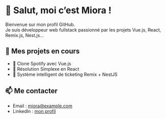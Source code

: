 # 👋 Salut, moi c’est Miora !

Bienvenue sur mon profil GitHub.  
Je suis développeur web fullstack passionné par les projets Vue.js, React, Remix.js, Nest.js...

## 🚀 Mes projets en cours
- 🎵 Clone Spotify avec Vue.js
- 🧮 Résolution Simplexe en React
- 🧠 Système intelligent de ticketing Remix + NestJS

## 📫 Me contacter
- Email : miora@example.com
- LinkedIn : [mon profil](https://linkedin.com/in/miora)
